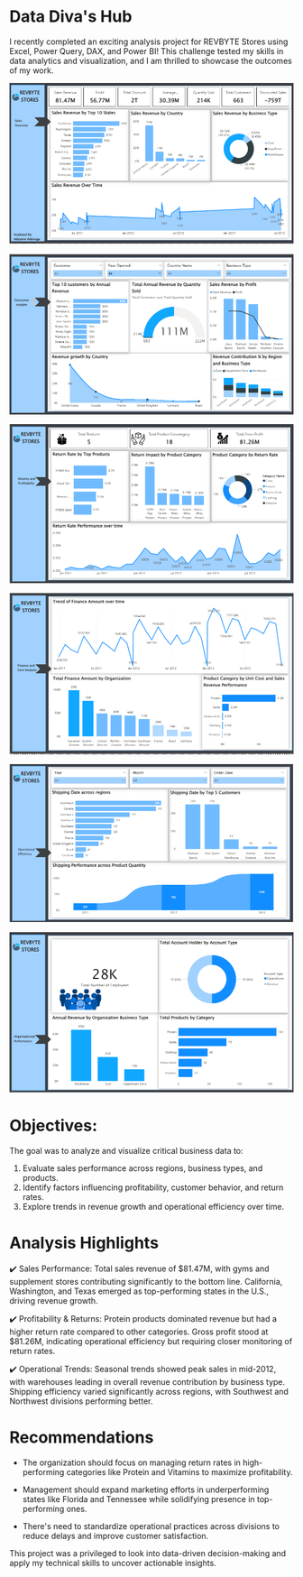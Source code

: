 # Data Diva's Hub
I recently completed an exciting analysis project for REVBYTE Stores using Excel, Power Query, DAX, and Power BI! This challenge tested my skills in data analytics and visualization, and I am thrilled to showcase the outcomes of my work.


![Sales Performance](https://github.com/Adenuga-Adeyemi/Data-Diva-s-Hub/blob/main/Sales%20Performance.png)

![Consumer Insights](https://github.com/Adenuga-Adeyemi/Data-Diva-s-Hub/blob/main/Consumer%20Insights.png)

![Returns & Profitability](https://github.com/Adenuga-Adeyemi/Data-Diva-s-Hub/blob/main/Returns%20%26%20Profitability.png)

![Finance & Cost Analysis](https://github.com/Adenuga-Adeyemi/Data-Diva-s-Hub/blob/main/Finance%20%26%20Cost%20Analysis.png)

![Operational Efficiency](https://github.com/Adenuga-Adeyemi/Data-Diva-s-Hub/blob/main/Operational%20Efficiency.png)

![Organizational Performance](https://github.com/Adenuga-Adeyemi/Data-Diva-s-Hub/blob/main/Organizational%20Performance.png)

# Objectives:
The goal was to analyze and visualize critical business data to:
1. Evaluate sales performance across regions, business types, and products.
2. Identify factors influencing profitability, customer behavior, and return rates.
3. Explore trends in revenue growth and operational efficiency over time.

# Analysis Highlights
✔️ Sales Performance:
Total sales revenue of $81.47M, with gyms and supplement stores contributing significantly to the bottom line.
California, Washington, and Texas emerged as top-performing states in the U.S., driving revenue growth.

✔️ Profitability & Returns:
Protein products dominated revenue but had a higher return rate compared to other categories.
Gross profit stood at $81.26M, indicating operational efficiency but requiring closer monitoring of return rates.

✔️ Operational Trends:
Seasonal trends showed peak sales in mid-2012, with warehouses leading in overall revenue contribution by business type.
Shipping efficiency varied significantly across regions, with Southwest and Northwest divisions performing better.

# Recommendations
- The organization should focus on managing return rates in high-performing categories like Protein and Vitamins to maximize profitability.

- Management should expand marketing efforts in underperforming states like Florida and Tennessee while solidifying presence in top-performing ones.

- There's need to standardize operational practices across divisions to reduce delays and improve customer satisfaction.

This project was a privileged to look into data-driven decision-making and apply my technical skills to uncover actionable insights.

